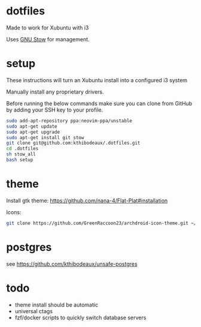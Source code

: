 # dotfiles

Made to work for Xubuntu with i3

Uses [GNU Stow](https://www.gnu.org/software/stow/) for management.

# setup

These instructions will turn an Xubuntu install into a configured i3 system

Manually install any proprietary drivers.

Before running the below commands make sure you can clone from GitHub by adding your SSH key to your profile.

```bash
sudo add-apt-repository ppa:neovim-ppa/unstable
sudo apt-get update
sudo apt-get upgrade
sudo apt-get install git stow
git clone git@github.com:kthibodeaux/.dotfiles.git
cd .dotfiles
sh stow_all
bash setup
```

# theme

Install gtk theme: https://github.com/nana-4/Flat-Plat#installation

Icons:
```bash
git clone https://github.com/GreenRaccoon23/archdroid-icon-theme.git ~/opt/archdroid && cd ~/opt/archdroid && chmod +x INSTALL && ./INSTALL
````

# postgres

see https://github.com/kthibodeaux/unsafe-postgres

# todo

* theme install should be automatic
* universal ctags
* fzf/docker scripts to quickly switch database servers
